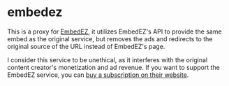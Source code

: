 # embedez

This is a proxy for [EmbedEZ](https://embedez.com/), it utilizes EmbedEZ's API to provide the same embed as the original service, but removes the ads and redirects to the original source of the URL instead of EmbedEZ's page.

I consider this service to be unethical, as it interferes with the original content creator's monetization and ad revenue. If you want to support the EmbedEZ service, you can [buy a subscription on their website](https://embedez.com/premium).
